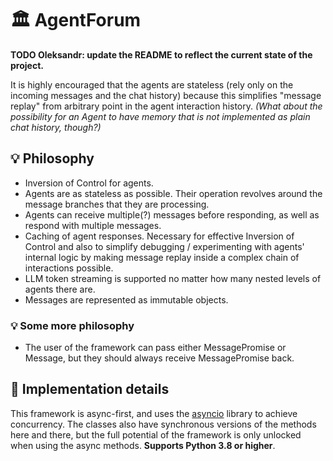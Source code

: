 # 🏛 AgentForum

**TODO Oleksandr: update the README to reflect the current state of the project.**

It is highly encouraged that the agents are stateless (rely only on the incoming messages and the chat history)
because this simplifies "message replay" from arbitrary point in the agent interaction history. _(What about the
possibility for an Agent to have memory that is not implemented as plain chat history, though?)_

## 💡 Philosophy

- Inversion of Control for agents.
- Agents are as stateless as possible. Their operation revolves around the message branches that they are processing.
- Agents can receive multiple(?) messages before responding, as well as respond with multiple messages.
- Caching of agent responses. Necessary for effective Inversion of Control and also to simplify debugging /
  experimenting with agents' internal logic by making message replay inside a complex chain of interactions possible.
- LLM token streaming is supported no matter how many nested levels of agents there are.
- Messages are represented as immutable objects.

### 💡 Some more philosophy
- The user of the framework can pass either MessagePromise or Message, but they should always receive MessagePromise
  back.

## 🔧 Implementation details

This framework is async-first, and uses the [asyncio](https://docs.python.org/3/library/asyncio.html) library to
achieve concurrency. The classes also have synchronous versions of the methods here and there, but the full potential
of the framework is only unlocked when using the async methods. **Supports Python 3.8 or higher**.
